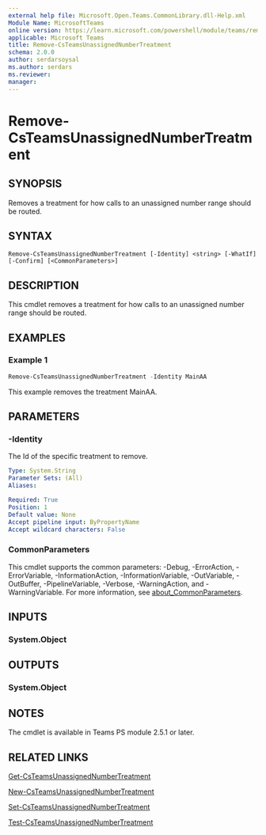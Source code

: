 ```yaml
---
external help file: Microsoft.Open.Teams.CommonLibrary.dll-Help.xml
Module Name: MicrosoftTeams
online version: https://learn.microsoft.com/powershell/module/teams/remove-csteamsunassignednumbertreatment
applicable: Microsoft Teams
title: Remove-CsTeamsUnassignedNumberTreatment
schema: 2.0.0
author: serdarsoysal
ms.author: serdars
ms.reviewer:
manager:
---
```


# Remove-CsTeamsUnassignedNumberTreatment

## SYNOPSIS
Removes a treatment for how calls to an unassigned number range should be routed.

## SYNTAX

```
Remove-CsTeamsUnassignedNumberTreatment [-Identity] <string> [-WhatIf] [-Confirm] [<CommonParameters>]
```

## DESCRIPTION
This cmdlet removes a treatment for how calls to an unassigned number range should be routed.

## EXAMPLES

### Example 1
```powershell
Remove-CsTeamsUnassignedNumberTreatment -Identity MainAA
```
This example removes the treatment MainAA.

## PARAMETERS

### -Identity
The Id of the specific treatment to remove.

```yaml
Type: System.String
Parameter Sets: (All)
Aliases:

Required: True
Position: 1
Default value: None
Accept pipeline input: ByPropertyName
Accept wildcard characters: False
```

### CommonParameters
This cmdlet supports the common parameters: -Debug, -ErrorAction, -ErrorVariable, -InformationAction, -InformationVariable, -OutVariable, -OutBuffer, -PipelineVariable, -Verbose, -WarningAction, and -WarningVariable. For more information, see [about_CommonParameters](https://go.microsoft.com/fwlink/?LinkID=113216).

## INPUTS

### System.Object

## OUTPUTS

### System.Object

## NOTES
The cmdlet is available in Teams PS module 2.5.1 or later.

## RELATED LINKS
[Get-CsTeamsUnassignedNumberTreatment](https://learn.microsoft.com/powershell/module/teams/get-csteamsunassignednumbertreatment)

[New-CsTeamsUnassignedNumberTreatment](https://learn.microsoft.com/powershell/module/teams/new-csteamsunassignednumbertreatment)

[Set-CsTeamsUnassignedNumberTreatment](https://learn.microsoft.com/powershell/module/teams/set-csteamsunassignednumbertreatment)

[Test-CsTeamsUnassignedNumberTreatment](https://learn.microsoft.com/powershell/module/teams/test-csteamsunassignednumbertreatment)
